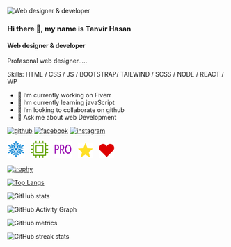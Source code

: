 ![Web designer & developer](https://dreamy-poitras-d56b85.netlify.app/img/Web%20Designer%20&%20Developer..jpg)
### Hi there 👋, my name is Tanvir Hasan
#### Web designer & developer


Profasonal web designer.....

Skills: HTML / CSS / JS / BOOTSTRAP/ TAILWIND / SCSS / NODE / REACT / WP

- 🔭 I’m currently working on Fiverr 
- 🌱 I’m currently learning javaScript 
- 👯 I’m looking to collaborate on github 
- 💬 Ask me about web Development 


[<img src='https://cdn.jsdelivr.net/npm/simple-icons@3.0.1/icons/github.svg' alt='github' height='40'>](https://github.com/Developer-Tanvir)  [<img src='https://cdn.jsdelivr.net/npm/simple-icons@3.0.1/icons/facebook.svg' alt='facebook' height='40'>](https://www.facebook.com/https://www.facebook.com/profile.php?id=100012529959230)  [<img src='https://cdn.jsdelivr.net/npm/simple-icons@3.0.1/icons/instagram.svg' alt='instagram' height='40'>](https://www.instagram.com/https://www.instagram.com/tanvirhassan81//)  

<a href='https://archiveprogram.github.com/'><img src='https://raw.githubusercontent.com/acervenky/animated-github-badges/master/assets/acbadge.gif' width='40' height='40'></a> <a href='https://docs.github.com/en/developers'><img src='https://raw.githubusercontent.com/acervenky/animated-github-badges/master/assets/devbadge.gif' width='40' height='40'></a> <a href='https://github.com/pricing'><img src='https://raw.githubusercontent.com/acervenky/animated-github-badges/master/assets/pro.gif' width='40' height='40'></a> <a href='https://stars.github.com/'><img src='https://raw.githubusercontent.com/acervenky/animated-github-badges/master/assets/starbadge.gif' width='35' height='35'></a> <a href='https://docs.github.com/en/github/supporting-the-open-source-community-with-github-sponsors'><img src='https://raw.githubusercontent.com/acervenky/animated-github-badges/master/assets/sponsorbadge.gif' width='35' height='35'></a> 

[![trophy](https://github-profile-trophy.vercel.app/?username=Developer-Tanvir)](https://github.com/ryo-ma/github-profile-trophy)

[![Top Langs](https://github-readme-stats.vercel.app/api/top-langs/?username=Developer-Tanvir)](https://github.com/anuraghazra/github-readme-stats)

![GitHub stats](https://github-readme-stats.vercel.app/api?username=Developer-Tanvir&show_icons=true&count_private=true)  

![GitHub Activity Graph](https://activity-graph.herokuapp.com/graph?username=Developer-Tanvir)  

![GitHub metrics](https://metrics.lecoq.io/Developer-Tanvir)  

![GitHub streak stats](https://github-readme-streak-stats.herokuapp.com/?user=Developer-Tanvir)  



